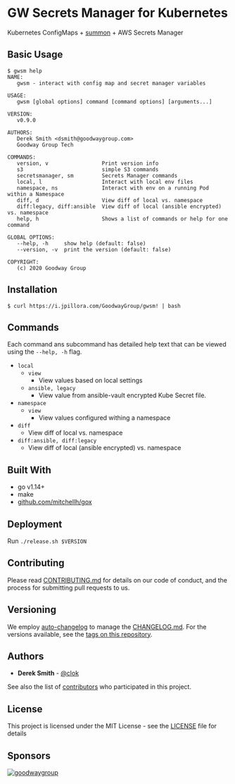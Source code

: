# GW Secrets Manager for Kubernetes

Kubernetes ConfigMaps + [summon](https://github.com/cyberark/summon) + AWS Secrets Manager

## Basic Usage

```
$ gwsm help
NAME:
   gwsm - interact with config map and secret manager variables

USAGE:
   gwsm [global options] command [command options] [arguments...]

VERSION:
   v0.9.0

AUTHORS:
   Derek Smith <dsmith@goodwaygroup.com>
   Goodway Group Tech

COMMANDS:
   version, v                 Print version info
   s3                         simple S3 commands
   secretsmanager, sm         Secrets Manager commands
   local, l                   Interact with local env files
   namespace, ns              Interact with env on a running Pod within a Namespace
   diff, d                    View diff of local vs. namespace
   diff:legacy, diff:ansible  View diff of local (ansible encrypted) vs. namespace
   help, h                    Shows a list of commands or help for one command

GLOBAL OPTIONS:
   --help, -h     show help (default: false)
   --version, -v  print the version (default: false)

COPYRIGHT:
   (c) 2020 Goodway Group

```

## Installation

```
$ curl https://i.jpillora.com/GoodwayGroup/gwsm! | bash
```

## Commands

Each command ans subcommand has detailed help text that can be viewed using the `--help, -h` flag.

- `local`
    - `view`
        - View values based on local settings
    - `ansible, legacy`
        - View value from ansible-vault encrypted Kube Secret file.
- `namespace`
    - `view`
        - View values configured withing a namespace
- `diff`
    - View diff of local vs. namespace
- `diff:ansible, diff:legacy`
    - View diff of local (ansible encrypted) vs. namespace


## Built With

* go v1.14+
* make
* [github.com/mitchellh/gox](https://github.com/mitchellh/gox)

## Deployment

Run `./release.sh $VERSION`

## Contributing

Please read [CONTRIBUTING.md](CONTRIBUTING.md) for details on our code of conduct, and the process for submitting pull requests to us.

## Versioning

We employ [auto-changelog](https://www.npmjs.com/package/auto-changelog) to manage the [CHANGELOG.md](CHANGELOG.md). For the versions available, see the [tags on this repository](https://github.com/GoodwayGroup/gwvault/tags).

## Authors

* **Derek Smith** - [@clok](https://github.com/clok)

See also the list of [contributors](https://github.com/GoodwayGroup/gwvault/contributors) who participated in this project.

## License

This project is licensed under the MIT License - see the [LICENSE](LICENSE) file for details

## Sponsors

[![goodwaygroup][goodwaygroup]](https://goodwaygroup.com)

[goodwaygroup]: https://s3.amazonaws.com/gw-crs-assets/goodwaygroup/logos/ggLogo_sm.png "Goodway Group"
